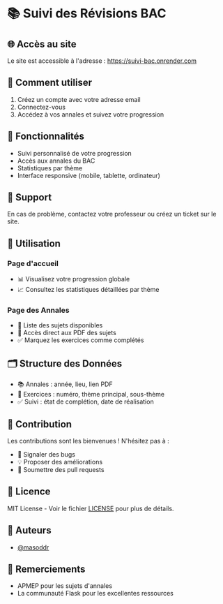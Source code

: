 # 📚 Suivi des Révisions BAC

## 🌐 Accès au site
Le site est accessible à l'adresse : https://suivi-bac.onrender.com

## 👤 Comment utiliser
1. Créez un compte avec votre adresse email
2. Connectez-vous
3. Accédez à vos annales et suivez votre progression

## 📱 Fonctionnalités
- Suivi personnalisé de votre progression
- Accès aux annales du BAC
- Statistiques par thème
- Interface responsive (mobile, tablette, ordinateur)

## 🤝 Support
En cas de problème, contactez votre professeur ou créez un ticket sur le site.

## 📱 Utilisation

### Page d'accueil
- 📊 Visualisez votre progression globale
- 📈 Consultez les statistiques détaillées par thème

### Page des Annales
- 📝 Liste des sujets disponibles
- 🔗 Accès direct aux PDF des sujets
- ✅ Marquez les exercices comme complétés

## 🗂️ Structure des Données
- 📚 Annales : année, lieu, lien PDF
- 📝 Exercices : numéro, thème principal, sous-thème
- ✅ Suivi : état de complétion, date de réalisation

## 🤝 Contribution
Les contributions sont les bienvenues ! N'hésitez pas à :
- 🐛 Signaler des bugs
- 💡 Proposer des améliorations
- 🔧 Soumettre des pull requests

## 📄 Licence
MIT License - Voir le fichier [LICENSE](LICENSE) pour plus de détails.

## 👥 Auteurs
- [@masoddr](https://github.com/masoddr)

## 🙏 Remerciements
- APMEP pour les sujets d'annales
- La communauté Flask pour les excellentes ressources